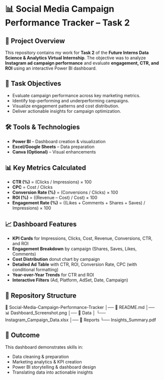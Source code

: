 # 📊 Social Media Campaign Performance Tracker – Task 2

## 📌 Project Overview
This repository contains my work for **Task 2** of the **Future Interns Data Science & Analytics Virtual Internship**.
The objective was to analyze **Instagram ad campaign performance** and evaluate **engagement, CTR, and ROI** using an interactive Power BI dashboard.

## 🎯 Task Objectives
* Evaluate campaign performance across key marketing metrics.
* Identify top-performing and underperforming campaigns.
* Visualize engagement patterns and cost distribution.
* Deliver actionable insights for campaign optimization.

## 🛠 Tools & Technologies
* **Power BI** – Dashboard creation & visualization
* **Excel/Google Sheets** – Data preparation
* **Canva (Optional)** – Visual enhancements

## 📊 Key Metrics Calculated
* **CTR (%)** = (Clicks / Impressions) × 100
* **CPC** = Cost / Clicks
* **Conversion Rate (%)** = (Conversions / Clicks) × 100
* **ROI (%)** = ((Revenue – Cost) / Cost) × 100
* **Engagement Rate (%)** = ((Likes + Comments + Shares + Saves) / Impressions) × 100

## 📈 Dashboard Features
* **KPI Cards** for Impressions, Clicks, Cost, Revenue, Conversions, CTR, and ROI
* **Engagement Breakdown** by campaign (Shares, Saves, Likes, Comments)
* **Cost Distribution** donut chart by campaign
* **Detailed Ad Table** with CTR, ROI, Conversion Rate, CPC (with conditional formatting)
* **Year-over-Year Trends** for CTR and ROI
* **Interactive Filters** (Ad, Platform, AdSet, Date, Campaign)

## 📂 Repository Structure
📁 Social-Media-Campaign-Performance-Tracker
│── 📄 README.md
│── 📊 Dashboard_Screenshot.png
│── 📂 Data
│     └── Instagram_Campaign_Data.xlsx
│── 📂 Reports
      └── Insights_Summary.pdf

## 🚀 Outcome
This dashboard demonstrates skills in:
* Data cleaning & preparation
* Marketing analytics & KPI creation
* Power BI storytelling & dashboard design
* Translating data into actionable insights





